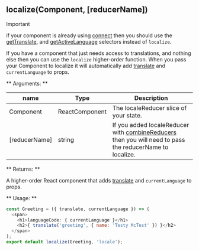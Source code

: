 ## localize(Component, [reducerName])

<div class="admonition important">
  <p class="first admonition-title">Important</p>
  <p class="last">if your component is already using <a href="https://github.com/reactjs/react-redux/blob/master/docs/api.md#connectmapstatetoprops-mapdispatchtoprops-mergeprops-options" target="_blank">connect</a> then you should use the <a href="/selectors/#gettranslatestate">getTranslate</a>, and <a href="/selectors#getactivelanguagestate">getActiveLanguage</a> selectors instead of <code>localize</code>.</p>
</div>

If you have a component that just needs access to translations, and nothing else then you can use the `localize` higher-order function. When you pass your Component to localize it will automatically add [translate](selectors.md#translatekey-string-string-data) and `currentLanguage` to props. 

** Arguments: **

name | Type | Description
--------- | ----------| ------------
Component | ReactComponent | The localeReducer slice of your state.
[reducerName] | string | If you added localeReducer with [combineReducers](http://redux.js.org/docs/api/combineReducers.html) then you will need to pass the reducerName to localize.


** Returns: ** 

A higher-order React component that adds [translate](selectors.md#translatekey-string-string-data) and `currentLanguage` to props.

** Usage: **

```javascript
const Greeting = ({ translate, currentLanguage }) => (
  <span>
    <h1>languageCode: { currentLanguage }</h1>
    <h2>{ translate('greeting', { name: 'Testy McTest' }) }</h2>
  </span>
);
export default localize(Greeting, 'locale');
```